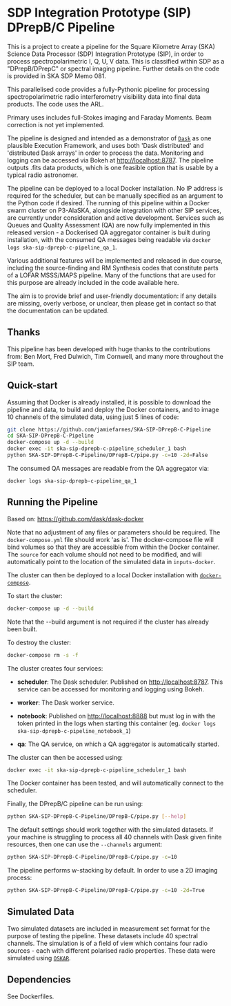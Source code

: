 SDP Integration Prototype (SIP) DPrepB/C Pipeline
========================================

This is a project to create a pipeline for the Square Kilometre Array (SKA) Science Data Processor (SDP) Integration Prototype (SIP), in order to process spectropolarimetric I, Q, U, V data. This is classified within SDP as a "DPrepB/DPrepC" or spectral imaging pipeline. Further details on the code is provided in SKA SDP Memo 081.

This parallelised code provides a fully-Pythonic pipeline for processing spectropolarimetric radio interferometry visibility data into final data products. The code uses the ARL.

Primary uses includes full-Stokes imaging and Faraday Moments. Beam correction is not yet implemented.

The pipeline is designed and intended as a demonstrator of [`Dask`](https://dask.pydata.org/en/latest/) as one plausible Execution Framework, and uses both 'Dask distributed' and 'distributed Dask arrays' in order to process the data. Monitoring and logging can be accessed via Bokeh at <http://localhost:8787>. The pipeline outputs .fits data products, which is one feasible option that is usable by a typical radio astronomer.

The pipeline can be deployed to a local Docker installation. No IP address is required for the scheduler, but can be manually specified as an argument to the Python code if desired. The running of this pipeline within a Docker swarm cluster on P3-AlaSKA, alongside integration with other SIP services, are currently under consideration and active development. Services such as Queues and Quality Assessment (QA) are now fully implemented in this released version - a Dockerised QA aggregator container is built during installation, with the consumed QA messages being readable via `docker logs ska-sip-dprepb-c-pipeline_qa_1`.

Various additional features will be implemented and released in due course, including the source-finding and RM Synthesis codes that constitute parts of a LOFAR MSSS/MAPS pipeline. Many of the functions that are used for this purpose are already included in the code available here.

The aim is to provide brief and user-friendly documentation: if any details are missing, overly verbose, or unclear, then please get in contact so that the documentation can be updated.


## Thanks
This pipeline has been developed with huge thanks to the contributions from: Ben Mort, Fred Dulwich, Tim Cornwell, and many more throughout the SIP team.


## Quick-start
Assuming that Docker is already installed, it is possible to download the pipeline and data, to build and deploy the Docker containers, and to image 10 channels of the simulated data, using just 5 lines of code:
```bash
git clone https://github.com/jamiefarnes/SKA-SIP-DPrepB-C-Pipeline
cd SKA-SIP-DPrepB-C-Pipeline
docker-compose up -d --build
docker exec -it ska-sip-dprepb-c-pipeline_scheduler_1 bash
python SKA-SIP-DPrepB-C-Pipeline/DPrepB-C/pipe.py -c=10 -2d=False
```

The consumed QA messages are readable from the QA aggregator via:
```
docker logs ska-sip-dprepb-c-pipeline_qa_1
```

## Running the Pipeline
Based on: <https://github.com/dask/dask-docker>

Note that no adjustment of any files or parameters should be required. The `docker-compose.yml` file should work 'as is'. The docker-compose file will bind volumes so that they are accessible from within the Docker container. The `source` for each volume should not need to be modified, and will automatically point to the location of the simulated data in `inputs-docker`.

The cluster can then be deployed to a local Docker installation with [`docker-compose`](https://docs.docker.com/compose/overview/).

To start the cluster:

```bash
docker-compose up -d --build
```
Note that the --build argument is not required if the cluster has already been built.

To destroy the cluster:

```bash
docker-compose rm -s -f
```

The cluster creates four services:

-   **scheduler**: The Dask scheduler. Published on <http://localhost:8787>. This service can be accessed for monitoring and logging using Bokeh.

-   **worker**: The Dask worker service.

-   **notebook**: Published on <http://localhost:8888> but must log in with the
token printed in the logs when starting this container
(eg. `docker logs ska-sip-dprepb-c-pipeline_notebook_1`)

-   **qa**: The QA service, on which a QA aggregator is automatically started.

The cluster can then be accessed using:
```bash
docker exec -it ska-sip-dprepb-c-pipeline_scheduler_1 bash
```

The Docker container has been tested, and will automatically connect to the scheduler.

Finally, the DPrepB/C pipeline can be run using:
```bash
python SKA-SIP-DPrepB-C-Pipeline/DPrepB-C/pipe.py [--help]
```
The default settings should work together with the simulated datasets. If your machine is struggling to process all 40 channels with Dask given finite resources, then one can use the ```--channels``` argument:
```bash
python SKA-SIP-DPrepB-C-Pipeline/DPrepB-C/pipe.py -c=10
```

The pipeline performs w-stacking by default. In order to use a 2D imaging process:
```bash
python SKA-SIP-DPrepB-C-Pipeline/DPrepB-C/pipe.py -c=10 -2d=True
```

## Simulated Data
Two simulated datasets are included in measurement set format for the purpose of testing the pipeline. These datasets include 40 spectral channels. The simulation is of a field of view which contains four radio sources - each with different polarised radio properties. These data were simulated using [`OSKAR`](https://github.com/OxfordSKA/OSKAR).


## Dependencies

See Dockerfiles.
